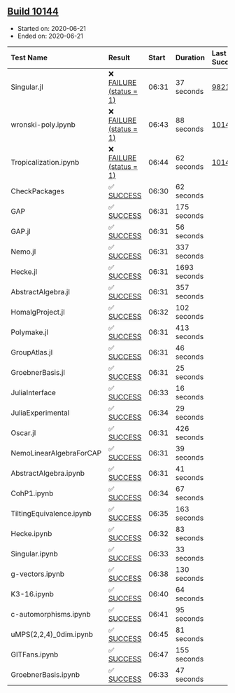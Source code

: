## [Build 10144](https://oscarci.mathematik.uni-kl.de/job/oscar/10144/)

* Started on: 2020-06-21
* Ended on: 2020-06-21

| Test Name    | Result | Start | Duration | Last Success | First Failure |
|:-------------|:-------|:------|:---------|:-------------|:--------------|
| Singular.jl | ❌ [FAILURE (status = 1)](https://oscarci.mathematik.uni-kl.de/job/oscar/10144/artifact/logs/build-10144/Singular.jl.log) | 06:31 | 37 seconds | [9821](https://oscarci.mathematik.uni-kl.de/job/oscar/9821/) | [9822](https://oscarci.mathematik.uni-kl.de/job/oscar/9822/) |
| wronski-poly.ipynb | ❌ [FAILURE (status = 1)](https://oscarci.mathematik.uni-kl.de/job/oscar/10144/artifact/logs/build-10144/wronski-poly.ipynb.log) | 06:43 | 88 seconds | [10141](https://oscarci.mathematik.uni-kl.de/job/oscar/10141/) | [10142](https://oscarci.mathematik.uni-kl.de/job/oscar/10142/) |
| Tropicalization.ipynb | ❌ [FAILURE (status = 1)](https://oscarci.mathematik.uni-kl.de/job/oscar/10144/artifact/logs/build-10144/Tropicalization.ipynb.log) | 06:44 | 62 seconds | [10143](https://oscarci.mathematik.uni-kl.de/job/oscar/10143/) | [10144](https://oscarci.mathematik.uni-kl.de/job/oscar/10144/) |
| CheckPackages | ✅ [SUCCESS](https://oscarci.mathematik.uni-kl.de/job/oscar/10144/artifact/logs/build-10144/CheckPackages.log) | 06:30 | 62 seconds |  |  |
| GAP | ✅ [SUCCESS](https://oscarci.mathematik.uni-kl.de/job/oscar/10144/artifact/logs/build-10144/GAP.log) | 06:31 | 175 seconds |  |  |
| GAP.jl | ✅ [SUCCESS](https://oscarci.mathematik.uni-kl.de/job/oscar/10144/artifact/logs/build-10144/GAP.jl.log) | 06:31 | 56 seconds |  |  |
| Nemo.jl | ✅ [SUCCESS](https://oscarci.mathematik.uni-kl.de/job/oscar/10144/artifact/logs/build-10144/Nemo.jl.log) | 06:31 | 337 seconds |  |  |
| Hecke.jl | ✅ [SUCCESS](https://oscarci.mathematik.uni-kl.de/job/oscar/10144/artifact/logs/build-10144/Hecke.jl.log) | 06:31 | 1693 seconds |  |  |
| AbstractAlgebra.jl | ✅ [SUCCESS](https://oscarci.mathematik.uni-kl.de/job/oscar/10144/artifact/logs/build-10144/AbstractAlgebra.jl.log) | 06:31 | 357 seconds |  |  |
| HomalgProject.jl | ✅ [SUCCESS](https://oscarci.mathematik.uni-kl.de/job/oscar/10144/artifact/logs/build-10144/HomalgProject.jl.log) | 06:32 | 102 seconds |  |  |
| Polymake.jl | ✅ [SUCCESS](https://oscarci.mathematik.uni-kl.de/job/oscar/10144/artifact/logs/build-10144/Polymake.jl.log) | 06:31 | 413 seconds |  |  |
| GroupAtlas.jl | ✅ [SUCCESS](https://oscarci.mathematik.uni-kl.de/job/oscar/10144/artifact/logs/build-10144/GroupAtlas.jl.log) | 06:31 | 46 seconds |  |  |
| GroebnerBasis.jl | ✅ [SUCCESS](https://oscarci.mathematik.uni-kl.de/job/oscar/10144/artifact/logs/build-10144/GroebnerBasis.jl.log) | 06:31 | 25 seconds |  |  |
| JuliaInterface | ✅ [SUCCESS](https://oscarci.mathematik.uni-kl.de/job/oscar/10144/artifact/logs/build-10144/JuliaInterface.log) | 06:33 | 16 seconds |  |  |
| JuliaExperimental | ✅ [SUCCESS](https://oscarci.mathematik.uni-kl.de/job/oscar/10144/artifact/logs/build-10144/JuliaExperimental.log) | 06:34 | 29 seconds |  |  |
| Oscar.jl | ✅ [SUCCESS](https://oscarci.mathematik.uni-kl.de/job/oscar/10144/artifact/logs/build-10144/Oscar.jl.log) | 06:31 | 426 seconds |  |  |
| NemoLinearAlgebraForCAP | ✅ [SUCCESS](https://oscarci.mathematik.uni-kl.de/job/oscar/10144/artifact/logs/build-10144/NemoLinearAlgebraForCAP.log) | 06:31 | 39 seconds |  |  |
| AbstractAlgebra.ipynb | ✅ [SUCCESS](https://oscarci.mathematik.uni-kl.de/job/oscar/10144/artifact/logs/build-10144/AbstractAlgebra.ipynb.log) | 06:31 | 41 seconds |  |  |
| CohP1.ipynb | ✅ [SUCCESS](https://oscarci.mathematik.uni-kl.de/job/oscar/10144/artifact/logs/build-10144/CohP1.ipynb.log) | 06:34 | 67 seconds |  |  |
| TiltingEquivalence.ipynb | ✅ [SUCCESS](https://oscarci.mathematik.uni-kl.de/job/oscar/10144/artifact/logs/build-10144/TiltingEquivalence.ipynb.log) | 06:35 | 163 seconds |  |  |
| Hecke.ipynb | ✅ [SUCCESS](https://oscarci.mathematik.uni-kl.de/job/oscar/10144/artifact/logs/build-10144/Hecke.ipynb.log) | 06:32 | 83 seconds |  |  |
| Singular.ipynb | ✅ [SUCCESS](https://oscarci.mathematik.uni-kl.de/job/oscar/10144/artifact/logs/build-10144/Singular.ipynb.log) | 06:33 | 33 seconds |  |  |
| g-vectors.ipynb | ✅ [SUCCESS](https://oscarci.mathematik.uni-kl.de/job/oscar/10144/artifact/logs/build-10144/g-vectors.ipynb.log) | 06:38 | 130 seconds |  |  |
| K3-16.ipynb | ✅ [SUCCESS](https://oscarci.mathematik.uni-kl.de/job/oscar/10144/artifact/logs/build-10144/K3-16.ipynb.log) | 06:40 | 64 seconds |  |  |
| c-automorphisms.ipynb | ✅ [SUCCESS](https://oscarci.mathematik.uni-kl.de/job/oscar/10144/artifact/logs/build-10144/c-automorphisms.ipynb.log) | 06:41 | 95 seconds |  |  |
| uMPS(2,2,4)_0dim.ipynb | ✅ [SUCCESS](https://oscarci.mathematik.uni-kl.de/job/oscar/10144/artifact/logs/build-10144/uMPS-2-2-4-_0dim.ipynb.log) | 06:45 | 81 seconds |  |  |
| GITFans.ipynb | ✅ [SUCCESS](https://oscarci.mathematik.uni-kl.de/job/oscar/10144/artifact/logs/build-10144/GITFans.ipynb.log) | 06:47 | 155 seconds |  |  |
| GroebnerBasis.ipynb | ✅ [SUCCESS](https://oscarci.mathematik.uni-kl.de/job/oscar/10144/artifact/logs/build-10144/GroebnerBasis.ipynb.log) | 06:33 | 47 seconds |  |  |
